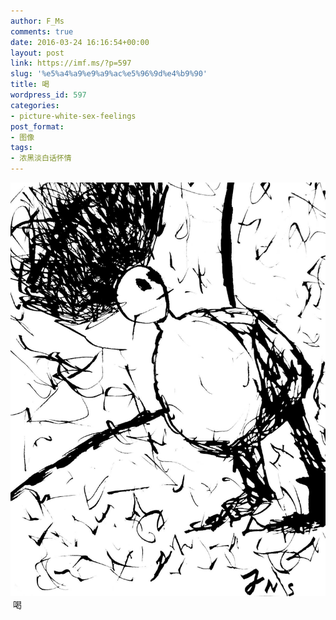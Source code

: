 ```yaml
---
author: F_Ms
comments: true
date: 2016-03-24 16:16:54+00:00
layout: post
link: https://imf.ms/?p=597
slug: '%e5%a4%a9%e9%a9%ac%e5%96%9d%e4%b9%90'
title: 喝
wordpress_id: 597
categories:
- picture-white-sex-feelings
post_format:
- 图像
tags:
- 浓黑淡白话怀情
---
```


![黑白-色情怀_F_Ms作品-初中[003]](/img/post/wp/2016/03/黑白-色情怀_F_Ms作品-初中003.jpg) 喝
